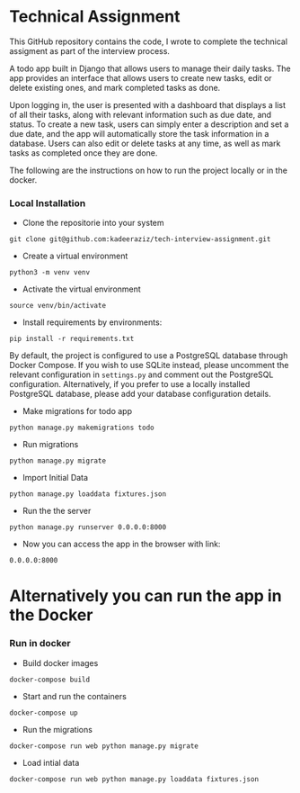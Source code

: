 # Technical Assignment
This GitHub repository contains the code, I wrote to complete the technical assigment as part of the interview process.

A todo app built in Django that allows users to manage their daily tasks. The app provides an interface that allows users to create new tasks, edit or delete existing ones, and mark completed tasks as done.

Upon logging in, the user is presented with a dashboard that displays a list of all their tasks, along with relevant information such as due date, and status. To create a new task, users can simply enter a description and set a due date, and the app will automatically store the task information in a database. Users can also edit or delete tasks at any time, as well as mark tasks as completed once they are done.

The following are the instructions on how to run the project locally or in the docker. 


### Local Installation

- Clone the repositorie into your system

```
git clone git@github.com:kadeeraziz/tech-interview-assignment.git
```

- Create a virtual environment

```
python3 -m venv venv
```

- Activate the virtual environment


```
source venv/bin/activate
```


- Install requirements by environments:


```
pip install -r requirements.txt
```

By default, the project is configured to use a PostgreSQL database through Docker Compose. If you wish to use SQLite instead, please uncomment the relevant configuration in `settings.py` and comment out the PostgreSQL configuration. Alternatively, if you prefer to use a locally installed PostgreSQL database, please add your database configuration details.

- Make migrations for todo app

```
python manage.py makemigrations todo
```

- Run migrations

```
python manage.py migrate
```

- Import Initial Data

```
python manage.py loaddata fixtures.json
```

- Run the the server


```
python manage.py runserver 0.0.0.0:8000
```


- Now you can access the app in the browser with link:

```
0.0.0.0:8000
```


# Alternatively you can run the app in the Docker


### Run in docker
- Build docker images
```
docker-compose build
````

- Start and run the containers

```
docker-compose up
```

- Run the migrations

```
docker-compose run web python manage.py migrate
```

- Load intial data

```
docker-compose run web python manage.py loaddata fixtures.json
```